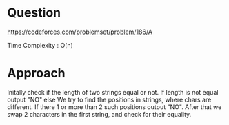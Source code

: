 # Question
https://codeforces.com/problemset/problem/186/A

Time Complexity : O(n)

# Approach
Initally check if the length of two strings equal or not. 
     If length is not equal 
          output "NO"
     else
        We try to find the positions in strings, where chars are different. If there 1 or more than 2 such positions output "NO". 
     After that we swap 2 characters in the first string, and check for their equality.
